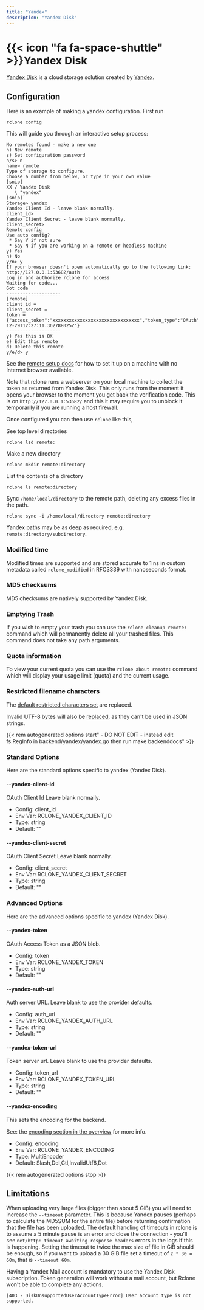 ```yaml
---
title: "Yandex"
description: "Yandex Disk"
---
```


# {{< icon "fa fa-space-shuttle" >}}Yandex Disk

[Yandex Disk](https://disk.yandex.com) is a cloud storage solution created by [Yandex](https://yandex.com).

## Configuration

Here is an example of making a yandex configuration.  First run

    rclone config

This will guide you through an interactive setup process:

```
No remotes found - make a new one
n) New remote
s) Set configuration password
n/s> n
name> remote
Type of storage to configure.
Choose a number from below, or type in your own value
[snip]
XX / Yandex Disk
   \ "yandex"
[snip]
Storage> yandex
Yandex Client Id - leave blank normally.
client_id>
Yandex Client Secret - leave blank normally.
client_secret>
Remote config
Use auto config?
 * Say Y if not sure
 * Say N if you are working on a remote or headless machine
y) Yes
n) No
y/n> y
If your browser doesn't open automatically go to the following link: http://127.0.0.1:53682/auth
Log in and authorize rclone for access
Waiting for code...
Got code
--------------------
[remote]
client_id =
client_secret =
token = {"access_token":"xxxxxxxxxxxxxxxxxxxxxxxxxxxxxxxx","token_type":"OAuth","expiry":"2016-12-29T12:27:11.362788025Z"}
--------------------
y) Yes this is OK
e) Edit this remote
d) Delete this remote
y/e/d> y
```

See the [remote setup docs](/remote_setup/) for how to set it up on a
machine with no Internet browser available.

Note that rclone runs a webserver on your local machine to collect the
token as returned from Yandex Disk. This only runs from the moment it
opens your browser to the moment you get back the verification code.
This is on `http://127.0.0.1:53682/` and this it may require you to
unblock it temporarily if you are running a host firewall.

Once configured you can then use `rclone` like this,

See top level directories

    rclone lsd remote:

Make a new directory

    rclone mkdir remote:directory

List the contents of a directory

    rclone ls remote:directory

Sync `/home/local/directory` to the remote path, deleting any
excess files in the path.

    rclone sync -i /home/local/directory remote:directory

Yandex paths may be as deep as required, e.g. `remote:directory/subdirectory`.

### Modified time

Modified times are supported and are stored accurate to 1 ns in custom
metadata called `rclone_modified` in RFC3339 with nanoseconds format.

### MD5 checksums

MD5 checksums are natively supported by Yandex Disk.

### Emptying Trash

If you wish to empty your trash you can use the `rclone cleanup remote:`
command which will permanently delete all your trashed files. This command
does not take any path arguments.

### Quota information

To view your current quota you can use the `rclone about remote:`
command which will display your usage limit (quota) and the current usage.

### Restricted filename characters

The [default restricted characters set](/overview/#restricted-characters)
are replaced.

Invalid UTF-8 bytes will also be [replaced](/overview/#invalid-utf8),
as they can't be used in JSON strings.

{{< rem autogenerated options start" - DO NOT EDIT - instead edit fs.RegInfo in backend/yandex/yandex.go then run make backenddocs" >}}
### Standard Options

Here are the standard options specific to yandex (Yandex Disk).

#### --yandex-client-id

OAuth Client Id
Leave blank normally.

- Config:      client_id
- Env Var:     RCLONE_YANDEX_CLIENT_ID
- Type:        string
- Default:     ""

#### --yandex-client-secret

OAuth Client Secret
Leave blank normally.

- Config:      client_secret
- Env Var:     RCLONE_YANDEX_CLIENT_SECRET
- Type:        string
- Default:     ""

### Advanced Options

Here are the advanced options specific to yandex (Yandex Disk).

#### --yandex-token

OAuth Access Token as a JSON blob.

- Config:      token
- Env Var:     RCLONE_YANDEX_TOKEN
- Type:        string
- Default:     ""

#### --yandex-auth-url

Auth server URL.
Leave blank to use the provider defaults.

- Config:      auth_url
- Env Var:     RCLONE_YANDEX_AUTH_URL
- Type:        string
- Default:     ""

#### --yandex-token-url

Token server url.
Leave blank to use the provider defaults.

- Config:      token_url
- Env Var:     RCLONE_YANDEX_TOKEN_URL
- Type:        string
- Default:     ""

#### --yandex-encoding

This sets the encoding for the backend.

See: the [encoding section in the overview](/overview/#encoding) for more info.

- Config:      encoding
- Env Var:     RCLONE_YANDEX_ENCODING
- Type:        MultiEncoder
- Default:     Slash,Del,Ctl,InvalidUtf8,Dot

{{< rem autogenerated options stop >}}

## Limitations

When uploading very large files (bigger than about 5 GiB) you will need
to increase the `--timeout` parameter.  This is because Yandex pauses
(perhaps to calculate the MD5SUM for the entire file) before returning
confirmation that the file has been uploaded.  The default handling of
timeouts in rclone is to assume a 5 minute pause is an error and close
the connection - you'll see `net/http: timeout awaiting response
headers` errors in the logs if this is happening.  Setting the timeout
to twice the max size of file in GiB should be enough, so if you want
to upload a 30 GiB file set a timeout of `2 * 30 = 60m`, that is
`--timeout 60m`.

Having a Yandex Mail account is mandatory to use the Yandex.Disk subscription.
Token generation will work without a mail account, but Rclone won't be able to complete any actions.
```
[403 - DiskUnsupportedUserAccountTypeError] User account type is not supported.
```
